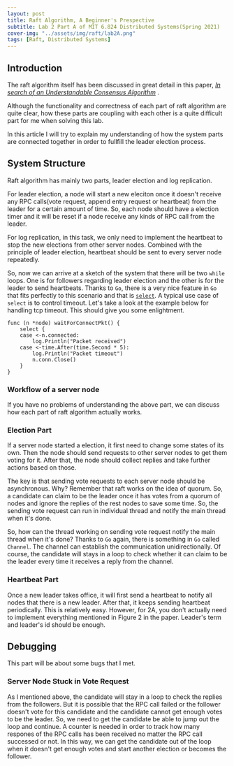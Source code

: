 ```yaml
---
layout: post
title: Raft Algorithm, A Beginner's Prespective
subtitle: Lab 2 Part A of MIT 6.824 Distributed Systems(Spring 2021)
cover-img: "../assets/img/raft/lab2A.png"
tags: [Raft, Distributed Systems]
---
```


## Introduction
The raft algorithm itself has been discussed in great detail in this paper, *[In search of an Understandable Consensus Algorithm](https://raft.github.io/raft.pdf)* . 

Although the functionality and correctness of each part of raft algorithm are quite clear, how these parts are coupling with each other is a quite difficult part for me when solving this lab.

In this article I will try to explain my understanding of how the system parts are connected together in order to fullfill the leader election process.

## System Structure
Raft algorithm has mainly two parts, leader election and log replication.

For leader election, a node will start a new eleciton once it doesn't receive any RPC calls(vote request, append entry request or heartbeat) from the leader for a certain amount of time. So, each node should have a election timer and it will be reset if a node receive any kinds of RPC call from the leader.

For log replication, in this task, we only need to implement the heartbeat to stop the new elections from other server nodes. Combined with the principle of leader election, heartbeat should be sent to every server node repeatedly.

So, now we can arrive at a sketch of the system that there will be two `while` loops. One is for followers regarding leader election and the other is for the leader to send heartbeats. Thanks to `Go`, there is a very nice feature in `Go` that fits perfectly to this scenario and that is [`select`](https://go.dev/tour/concurrency/5). A typical use case of `select` is to control timeout. Let's take a look at the example below for handling tcp timeout. This should give you some enlightment.

```
func (n *node) waitForConnectPkt() {
	select {
	case <-n.connected:
		log.Println("Packet received")
	case <-time.After(time.Second * 5):
		log.Println("Packet timeout")
		n.conn.Close()
	}
}
```

### Workflow of a server node

If you have no problems of understanding the above part, we can discuss how each part of raft algorithm actually works. 

### Election Part

If a server node started a election, it first need to change some states of its own. Then the node should send requests to other server nodes to get them voting for it. After that, the node should collect replies and take further actions based on those.

[//]: # (TODO: more thoughts on this paragraph)
The key is that sending vote requests to each server node should be asynchronous. Why? Remember that raft works on the idea of quorum. So, a candidate can claim to be the leader once it has votes from a quorum of nodes and ignore the replies of the rest nodes to save some time. So, the sending vote request can run in individual thread and notify the main thread when it's done. 

So, how can the thread working on sending vote request notify the main thread when it's done? Thanks to `Go` again, there is something in `Go` called `Channel`. The channel can establish the communication unidirectionally. Of course, the candidate will stays in a loop to check whether it can claim to be the leader every time it receives a reply from the channel.

### Heartbeat Part

Once a new leader takes office, it will first send a heartbeat to notify all nodes that there is a new leader. After that, it keeps sending heartbeat periodically. This is relatively easy. However, for 2A, you don't actually need to implement everything mentioned in Figure 2 in the paper. Leader's term and leader's id should be enough.

## Debugging

This part will be about some bugs that I met.

### Server Node Stuck in Vote Request

As I mentioned above, the candidate will stay in a loop to check the replies from the followers. But it is possible that the RPC call failed or the follower doesn't vote for this candidate and the candidate cannot get enough votes to be the leader. So, we need to get the candidate be able to jump out the loop and continue. A counter is needed in order to track how many respones of the RPC calls has been received no matter the RPC call successed or not. In this way, we can get the candidate out of the loop when it doesn't get enough votes and start another election or becomes the follower.